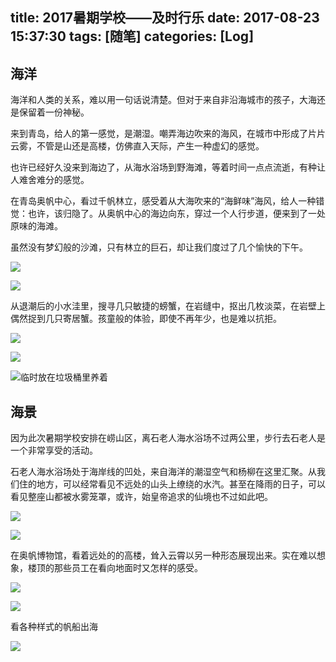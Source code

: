 title: 2017暑期学校——及时行乐
date: 2017-08-23 15:37:30
tags: [随笔]
categories: [Log]
---
## 海洋
海洋和人类的关系，难以用一句话说清楚。但对于来自非沿海城市的孩子，大海还是保留着一份神秘。

来到青岛，给人的第一感觉，是潮湿。嘲弄海边吹来的海风，在城市中形成了片片云雾，不管是山还是高楼，仿佛直入天际，产生一种虚幻的感觉。

也许已经好久没来到海边了，从海水浴场到野海滩，等着时间一点点流逝，有种让人难舍难分的感觉。

在青岛奥帆中心，看过千帆林立，感受着从大海吹来的“海鲜味”海风，给人一种错觉：也许，该归隐了。从奥帆中心的海边向东，穿过一个人行步道，便来到了一处原味的海滩。

虽然没有梦幻般的沙滩，只有林立的巨石，却让我们度过了几个愉快的下午。

<!-- more -->

![](/images/2017-08-23/20170823154459.jpg)

![](/images/2017-08-23/IMG_20170715_144118_s.jpg)

从退潮后的小水洼里，搜寻几只敏捷的螃蟹，在岩缝中，抠出几枚淡菜，在岩壁上偶然捉到几只寄居蟹。孩童般的体验，即使不再年少，也是难以抗拒。

![](/images/2017-08-23/20170823154446.jpg)

![](/images/2017-08-23/IMG_20170715_144140.jpg)

![临时放在垃圾桶里养着](/images/2017-08-23/IMG_20170715_195253_s.jpg)

## 海景
因为此次暑期学校安排在崂山区，离石老人海水浴场不过两公里，步行去石老人是一个非常享受的活动。

石老人海水浴场处于海岸线的凹处，来自海洋的潮湿空气和杨柳在这里汇聚。从我们住的地方，可以经常看见不远处的山头上缭绕的水汽。甚至在降雨的日子，可以看见整座山都被水雾笼罩，或许，始皇帝追求的仙境也不过如此吧。

![](/images/2017-08-23/PANO_20170711_181000.jpg)

![](/images/2017-08-23/IMG_20170711_182610_s.jpg)

在奥帆博物馆，看着远处的的高楼，耸入云霄以另一种形态展现出来。实在难以想象，楼顶的那些员工在看向地面时又怎样的感受。

![](/images/2017-08-23/IMG_20170715_133252_s.jpg)

![](/images/2017-08-23/IMG_20170715_145420_s.jpg)

看各种样式的帆船出海

![](/images/2017-08-23/IMG_20170715_150833_s.jpg)
